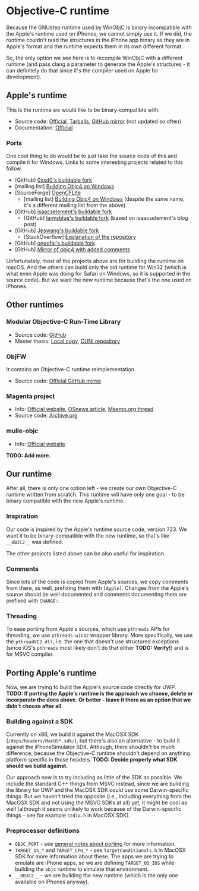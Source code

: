 # Objective-C runtime

Because the GNUstep runtime used by WinObjC is binary incompatible with the Apple's runtime used on iPhones, we cannot simply use it.
If we did, the runtime couldn't read the structures in the iPhone app binary as they are in Apple's format and the runtime expects them in its own different format.

So, the only option we see here is to recompile WinObjC with a different runtime (and pass clang a parameter to generate the Apple's structures - it can definitely do that since it's the compiler used on Apple for development).

## Apple's runtime

This is the runtime we would like to be binary-compatible with.

- Source code: [Official](https://opensource.apple.com/source/objc4/), [Tarballs](https://opensource.apple.com/tarballs/objc4/), [GitHub mirror](https://github.com/opensource-apple/objc4) (not updated so often)
- Documentation: [Official](https://developer.apple.com/documentation/objectivec/objective_c_runtime?language=objc)

### Ports

One cool thing to do would be to just take the source code of this and compile it for Windows.
Links to some interesting projects related to this follow.

- [GitHub] [0xxd0's buildable fork](https://github.com/0xxd0/objc4)
- [mailing list] [Building Objc4 on Windows](https://lists.apple.com/archives/darwin-dev/2009/Sep/msg00076.html)
- [SourceForge] [OpenCFLite](https://sourceforge.net/projects/opencflite/)
  - [mailing list] [Building Objc4 on Windows](https://lists.apple.com/archives/darwin-dev/2009/Nov/msg00045.html) (despite the same name, it's a different mailing list from the above)
- [GitHub] [isaacselement's buildable fork](https://github.com/isaacselement/objc4-706)
  - [GitHub] [lanvsblue's buildable fork](https://github.com/lanvsblue/objc4-706) (based on isaacselement's blog post)
- [GitHub] [Jeswang's buildable fork](https://github.com/Jeswang/objc4-532.2)
  - [StackOverflow] [Explanation of the repository](https://stackoverflow.com/questions/23469738/debugging-objc4-532-2-on-os-x-10-9)
- [GitHub] [oneofai's buildable fork](https://github.com/oneofai/objc4)
- [GitHub] [Mirror of objc4 with added comments](https://github.com/xuhong1105/objc4-680)

Unfortunately, most of the projects above are for building the runtime on macOS.
And the others can build only the old runtime for Win32 (which is what even Apple was doing for Safari on Windows, so it is supported in the source code).
But we want the new runtime because that's the one used on iPhones.

## Other runtimes

### Modular Objective-C Run-Time Library

- Source code: [GitHub](https://github.com/charlieMonroe/modular-objc-run-time)
- Master thesis: [Local copy](../res/modular-objc.pdf), [CUNI repository](https://is.cuni.cz/webapps/zzp/detail/116510/29583005/)

### ObjFW

It contains an Objective-C runtime reimplementation.

- Source code: [Official GitHub mirror](https://github.com/Midar/objfw)

### Magenta project

- Info: [Official website](http://crna.cc/cat/open-source), [OSnews article](http://www.osnews.com/story/26060/Magenta_implements_Darwin_BSD_on_top_of_the_Linux_kernel), [Maemo.org thread](https://talk.maemo.org/showthread.php?t=84803)
- Source code: [Archive.org](https://web.archive.org/web/20120625011212/http://crna.cc:80/magenta_source.html)

### mulle-objc

- Info: [Official website](https://mulle-objc.github.io/)

**TODO: Add more.**

## Our runtime

After all, there is only one option left - we create our own Objective-C runtime written from scratch.
This runtime will have only one goal - to be binary compatible with the new Apple's runtime.

### Inspiration

Our code is inspired by the Apple's runtime source code, version 723.
We want it to be binary-compatible with the new runtime, so that's like `__OBJC2__` was defined.

The other projects listed above can be also useful for inspiration.

### Comments

Since lots of the code is copied from Apple's sources, we copy comments from there, as well, prefixing them with `[Apple]`.
Changes from the Apple's source should be well documented and comments documenting them are prefixed with `CHANGE:`.

### Threading

To ease porting from Apple's sources, which use `pthreads` APIs for threading, we use `pthreads-win32` wrapper library.
More specifically, we use the `pthreadVC2.dll`, i.e. the one that doesn't use structured exceptions (since iOS's `pthreads` most likely don't do that either **TODO: Verify!**) and is for MSVC compiler.

## Porting Apple's runtime

Now, we are trying to build the Apple's source code directly for UWP.
**TODO: If porting the Apple's runtime is the approach we choose, delete or incorporate the docs above.
Or better - leave it there as an option that we didn't choose after all.**

### Building against a SDK

Currently on x86, we build it against the MacOSX SDK (`/deps/headers/MacOS*.sdk/`), but there's also an alternative - to build it against the iPhoneSimulator SDK.
Although, there shouldn't be much difference, because the Objective-C runtime shouldn't depend on anything platform specific in those headers.
**TODO: Decide properly what SDK should we build against.**

Our approach now is to try including as little of the SDK as possible.
We include the standard C++ things from MSVC instead, since we are building the library for UWP and the MacOSX SDK could use some Darwin-specific things.
But we haven't tried the opposite (i.e., including everything from the MacOSX SDK and not using the MSVC SDKs at all) yet, it might be cool as well (although it seems unlikely to work because of the Darwin-specific things - see for example `stdio.h` in MacOSX SDK).

### Preprocessor definitions

- `OBJC_PORT` - see [general notes about porting](porting.md) for more information.
- `TARGET_OS_*` and `TARGET_CPU_*` - see `TargetConditionals.h` in MacOSX SDK for more information about these.
  The apps we are trying to emulate are iPhone apps, so we are defining `TARGET_OS_IOS` while building the `objc` runtime to simulate that environment.
- `__OBJC2__` - we are building the new runtime (which is the only one available on iPhones anyway).
